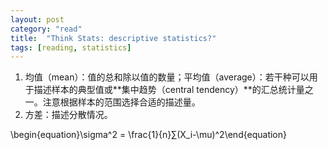 ```yaml
---
layout: post
category: "read"
title:  "Think Stats: descriptive statistics?"
tags: [reading, statistics]
---
```


1. 均值（mean）：值的总和除以值的数量；平均值（average）：若干种可以用于描述样本的典型值或**集中趋势（central tendency）**的汇总统计量之一。注意根据样本的范围选择合适的描述量。
2. 方差：描述分散情况。

\begin{equation}\sigma^2 = \frac{1}{n}∑(X\_i-\mu)^2\end{equation}